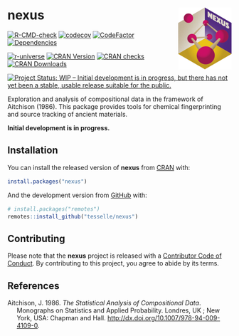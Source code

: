 
<!-- README.md is generated from README.Rmd. Please edit that file -->

# nexus <img width=120px src="man/figures/logo.png" align="right" />

<!-- badges: start -->

[![R-CMD-check](https://github.com/tesselle/nexus/workflows/R-CMD-check/badge.svg)](https://github.com/tesselle/nexus/actions)
[![codecov](https://codecov.io/gh/tesselle/nexus/branch/main/graph/badge.svg)](https://app.codecov.io/gh/tesselle/nexus)
[![CodeFactor](https://www.codefactor.io/repository/github/tesselle/nexus/badge/main)](https://www.codefactor.io/repository/github/tesselle/nexus/overview/main)
[![Dependencies](https://tinyverse.netlify.com/badge/nexus)](https://cran.r-project.org/package=nexus)

<a href="https://tesselle.r-universe.dev" class="pkgdown-devel"><img
src="https://tesselle.r-universe.dev/badges/nexus"
alt="r-universe" /></a>
<a href="https://cran.r-project.org/package=nexus"
class="pkgdown-release"><img
src="http://www.r-pkg.org/badges/version/nexus"
alt="CRAN Version" /></a>
<a href="https://cran.r-project.org/web/checks/check_results_nexus.html"
class="pkgdown-release"><img
src="https://cranchecks.info/badges/worst/nexus"
alt="CRAN checks" /></a>
<a href="https://cran.r-project.org/package=nexus"
class="pkgdown-release"><img
src="http://cranlogs.r-pkg.org/badges/nexus" alt="CRAN Downloads" /></a>

[![Project Status: WIP – Initial development is in progress, but there
has not yet been a stable, usable release suitable for the
public.](https://www.repostatus.org/badges/latest/wip.svg)](https://www.repostatus.org/#wip)
<!-- badges: end -->

Exploration and analysis of compositional data in the framework of
Aitchison (1986). This package provides tools for chemical
fingerprinting and source tracking of ancient materials.

**Initial development is in progress.**

## Installation

You can install the released version of **nexus** from
[CRAN](https://CRAN.R-project.org) with:

``` r
install.packages("nexus")
```

And the development version from [GitHub](https://github.com/) with:

``` r
# install.packages("remotes")
remotes::install_github("tesselle/nexus")
```

## Contributing

Please note that the **nexus** project is released with a [Contributor
Code of Conduct](https://www.tesselle.org/conduct.html). By contributing
to this project, you agree to abide by its terms.

## References

<div id="refs" class="references csl-bib-body hanging-indent">

<div id="ref-aitchison1986" class="csl-entry">

Aitchison, J. 1986. *The Statistical Analysis of Compositional Data*.
Monographs on Statistics and Applied Probability. Londres, UK ; New
York, USA: Chapman and Hall.
<http://dx.doi.org/10.1007/978-94-009-4109-0>.

</div>

</div>
